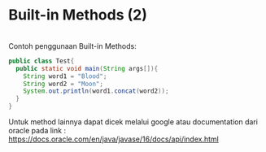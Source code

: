# Built-in Methods (2)

<br>
<div>
Contoh penggunaan Built-in Methods:
</div>

```java {all|5|all}
public class Test{
  public static void main(String args[]){
    String word1 = "Blood";
    String word2 = "Moon";
    System.out.println(word1.concat(word2));
  }
}
```

Untuk method lainnya dapat dicek melalui google atau documentation dari oracle pada link : 
https://docs.oracle.com/en/java/javase/16/docs/api/index.html
